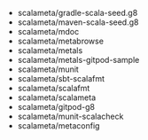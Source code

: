 - scalameta/gradle-scala-seed.g8
- scalameta/maven-scala-seed.g8
- scalameta/mdoc
- scalameta/metabrowse
- scalameta/metals
- scalameta/metals-gitpod-sample
- scalameta/munit
- scalameta/sbt-scalafmt
- scalameta/scalafmt
- scalameta/scalameta
- scalameta/gitpod-g8
- scalameta/munit-scalacheck
- scalameta/metaconfig
